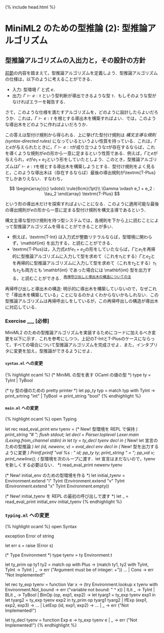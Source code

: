 {% include head.html %}

# MiniML2 のための型推論 (2): 型推論アルゴリズム

## 型推論アルゴリズムの入出力と，その設計の方針

[前節](chap04-2.md)の内容を踏まえて，型推論アルゴリズムを定義しよう．型推論アルゴリズムの仕様は，以下のように考えることができる．

- 入力: 型環境 $\Gamma$ と式 $e$．
- 出力: $\Gamma \vdash e : \tau$ という型判断が導出できるような型 $\tau$．もしそのような型がなければエラーを報告する．

さて，このような仕様を満たすアルゴリズムを，どのように設計したらよいだろうか．これは，$\Gamma \vdash e : \tau$ を根とする導出木を構築すればよい．では，このような導出木をどのように作ればよいだろうか．

この答えは型付け規則から得られる．上に挙げた型付け規則は _構文主導な規則 (syntax-directed rules)_ になっているというよい性質を持っている．これは，$\Gamma$と$e$が与えられたときに，$\Gamma \vdash e : \tau$が成り立つような$\tau$が存在するならば，これを導くような規則が$e$の形から一意に定まるという性質である．例えば，$\Gamma$と$e$が与えられ，$e$が$e_1 + e_2$という形をしていたとしよう．このとき，型推論アルゴリズムは$\Gamma \vdash e : \tau$を根とする導出木を構築しようとする．型付け規則をよく見ると，このような導出木は（存在するならば）最後の導出規則が\textrm{T-Plus}でしかありえない．すなわち，

$$
\begin{array}{c}
\vdots\\
\rule{6cm}{1pt}\\
\Gamma \vdash e_1 + e_2 : \tau_2
\end{array}
\textrm{T-Plus}
$$

という形の導出木だけを探索すればよいことになる．このように適用可能な最後の導出規則が$e$の形から一意に定まる型付け規則を構文主導であるという．

構文主導な型付け規則を持つ型システムでは，各規則を下から上に読むことによって型推論アルゴリズムを得ることができることが多い．
+ 例えば，\textrm{T-Int} は入力式が整数リテラルならば，型環境に関わらず，\mathbf{int} を出力する，と読むことができる．
+ \textrm{T-Plus}は，入力式$e$が$e_1+e_2$の形をしていたならば，$\Gamma$と$e_1$を再帰的に型推論アルゴリズムに入力して型を求めて（これを$\tau_1$とする）$\Gamma$と$e_2$とを再帰的に型推論アルゴリズムに入力して型を求めて（これを$\tau_2$とする）$\tau_1$も$\tau_2$も両方とも \mathbf{int} であった場合には \mathbf{int} 型を出力する，と読むことができる．<sup>[再帰呼び出しと導出木の構造についての注](#derivation)</sup>

<a name="derivation">再帰呼び出しと導出木の構造</a>: 明示的に導出木を構築していないので，なぜこれで「導出木を構築している」ことになるのかよくわからないかもしれない．この型推論アルゴリズムは再帰呼出しをしているが，この再帰呼出しの構造が導出木に対応している．

### Exercise ___ [必修]
MiniML2 のための型推論アルゴリズムを実装するためにコードに加えるべき変更を以下に示す．これを参考にしつつ，上記の$\textrm{T-Int}$と$\textrm{T-Plus}$のケースにならって，すべての場合について型推論アルゴリズムを完成させよ．また，インタプリタに変更を加え，型推論ができるようにせよ．

#### `syntax.ml` への変更

{% highlight ocaml %}
(* MiniML の型を表す OCaml の値の型 *)
type ty =
  TyInt
| TyBool

(* ty 型の値のための pretty printer *)
let pp_ty typ =
  match typ with
    TyInt -> print_srtring "int"
  | TyBool -> print_string "bool"
{% endhighlight %}

#### `main.ml` への変更

{% highlight ocaml %}
open Typing

let rec read_eval_print env tyenv = (* New! 型環境を REPL で保持 *)
   print_string "# ";
   flush stdout;
   let decl = Parser.toplevel Lexer.main (Lexing.from_channel stdin) in
   let ty = ty_decl tyenv decl in (* New! let 宣言のための型推論 *)
   let (id, newenv, v) = eval_decl env decl in
     (* New! 型を出力するように変更 *)
     Printf.printf "val %s : " id;
     pp_ty ty;
     print_string " = ";
     pp_val v;
     print_newline();
     (* 型環境を次のループに渡す．let 宣言はまだないので，tyenv を新しくする必要はない． *)
     read_eval_print newenv tyenv 

(* New! initial_env のための型環境を作る *)
let initial_tyenv =
   Environment.extend "i" TyInt
     (Environment.extend "v" TyInt
       (Environment.extend "x" TyInt Environment.empty))

(* New! initial_tyenv を REPL の最初の呼び出しで渡す *)
let _ = read_eval_print initial_env initial_tyenv
{% endhighlight %}

### `typing.ml` への変更

{% highlight ocaml %}
open Syntax

exception Error of string

let err s = raise (Error s)

(* Type Environment *)
type tyenv = ty Environment.t

let ty_prim op ty1 ty2 = match op with
    Plus -> (match ty1, ty2 with 
                 TyInt, TyInt -> TyInt
               | _ -> err ("Argument must be of integer: +"))
    ...
  | Cons -> err "Not Implemented!"

let rec ty_exp tyenv = function
    Var x -> 
      (try Environment.lookup x tyenv with
          Environment.Not_bound -> err ("variable not bound: " ^ x))
  | ILit _ -> TyInt
  | BLit _ -> TyBool
  | BinOp (op, exp1, exp2) ->
      let tyarg1 = ty_exp tyenv exp1 in
      let tyarg2 = ty_exp tyenv exp2 in
        ty_prim op tyarg1 tyarg2
  | IfExp (exp1, exp2, exp3) ->
      ...
  | LetExp (id, exp1, exp2) ->
      ...
  | _ -> err ("Not Implemented!")

let ty_decl tyenv = function
    Exp e -> ty_exp tyenv e
  | _ -> err ("Not Implemented!")
{% endhighlight %}
